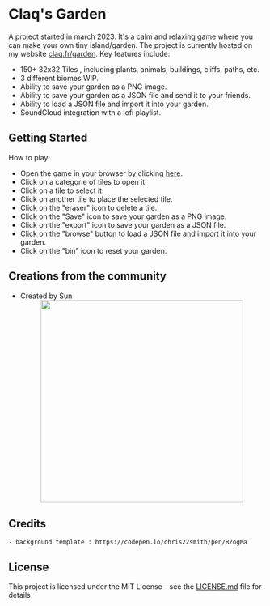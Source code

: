 # Claq's Garden
A project started in march 2023. It's a calm and relaxing game where you can make your own tiny island/garden. The project is currently hosted on my website [claq.fr/garden](https://claq.fr/garden). Key features include:
  - 150+ 32x32 Tiles , including plants, animals, buildings, cliffs, paths, etc.
  - 3 different biomes WIP.
  - Ability to save your garden as a PNG image.
  - Ability to save your garden as a JSON file and send it to your friends.
  - Ability to load a JSON file and import it into your garden.
  - SoundCloud integration with a lofi playlist.

## Getting Started
How to play:

- Open the game in your browser by clicking [here](https://claq.fr/garden).
- Click on a categorie of tiles to open it.
- Click on a tile to select it.
- Click on another tile to place the selected tile.
- Click on the "eraser" icon to delete a tile.
- Click on the "Save" icon to save your garden as a PNG image.
- Click on the "export" icon to save your garden as a JSON file.
- Click on the "browse" button to load a JSON file and import it into your garden.
- Click on the "bin" icon to reset your garden.

## Creations from the community
- Created by Sun <div align="center"> <img src="https://i.imgur.com/o7wxb1T.png" width="400px" /> </div>






## Credits
    - background template : https://codepen.io/chris22smith/pen/RZogMa

## License
This project is licensed under the MIT License - see the [LICENSE.md](LICENSE.md) file for details
